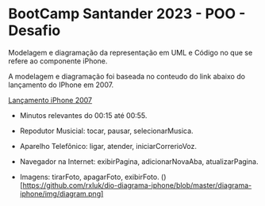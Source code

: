 # BootCamp Santander 2023 - POO - Desafio
Modelagem e diagramação da representação em UML e Código no que se refere ao componente iPhone.

A modelagem e diagramação foi baseada no conteudo do link abaixo do lançamento do IPhone em 2007.

[Lançamento iPhone 2007](https://www.youtube.com/watch?v=9ou608QQRq8)
- Minutos relevantes do 00:15 até 00:55.

- Repodutor Musicial: tocar, pausar, selecionarMusica.
- Aparelho Telefônico: ligar, atender, iniciarCorrerioVoz.
- Navegador na Internet: exibirPagina, adicionarNovaAba, atualizarPagina.
- Imagens: tirarFoto, apagarFoto, exibirFoto.
()[https://github.com/rxluk/dio-diagrama-iphone/blob/master/diagrama-iphone/img/diagram.png]
